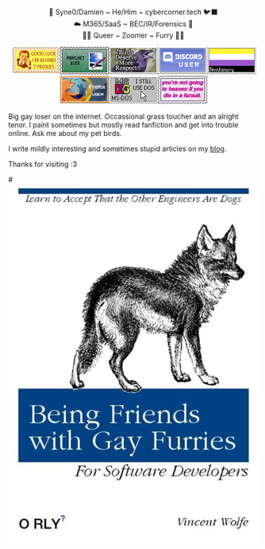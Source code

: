 <p align="center">🦜 Syne0/Damien ~ He/Him ~ cybercorner.tech 🐦‍⬛<br>
☁️ M365/SaaS ~ BEC/IR/Forensics 📧<br>
🏳️‍⚧️ Queer ~ Zoomer ~ Furry 🏳️‍🌈</p>

<p align="center"><img src="https://github.com/syne0/syne0/blob/main/STAMP3.png"/><img src="https://github.com/syne0/syne0/blob/main/stamp11.png"/><img src="https://github.com/syne0/syne0/blob/main/STAMP4.gif"/><img src="https://github.com/syne0/syne0/blob/main/stamp13.png"/><img src="https://github.com/syne0/syne0/blob/main/stamp12.png"/><img src="https://github.com/syne0/syne0/blob/main/STAMP7.png"/><img src="https://github.com/syne0/syne0/blob/main/stamp9.png"/><img src="https://github.com/syne0/syne0/blob/main/stamp17.png"/></p>
  
Big gay loser on the internet. Occassional grass toucher and an alright tenor. I paint sometimes but mostly read fanfiction and get into trouble online. Ask me about my pet birds.

I write mildly interesting and sometimes stupid articles on my [blog](https://cybercorner.tech).

Thanks for visiting :3

#<img src="https://github.com/syne0/syne0/blob/main/pmk06vujpoj21.png" tyle="width: 40%; height: 40%"/>

